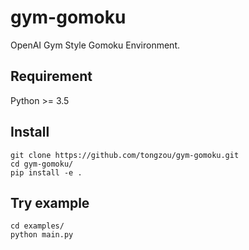 # gym-gomoku

OpenAI Gym Style Gomoku Environment.


## Requirement

Python >= 3.5

## Install

    git clone https://github.com/tongzou/gym-gomoku.git
    cd gym-gomoku/
    pip install -e .


## Try example

    cd examples/
    python main.py
